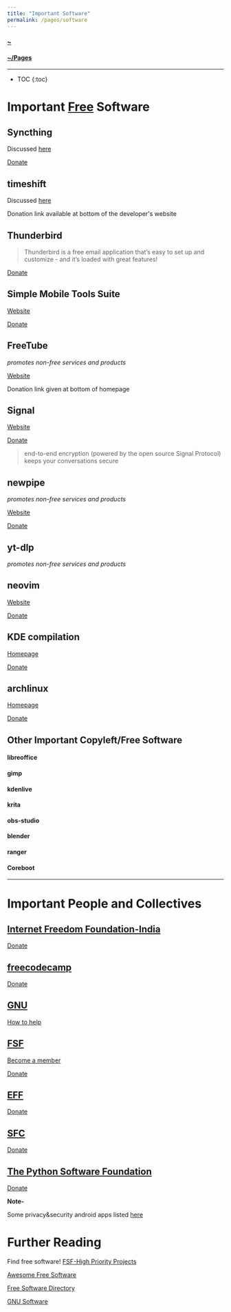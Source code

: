 ```yaml
---
title: "Important Software"
permalink: /pages/software
---
```


#### [~](../../README.md)

#### [~/Pages](../pages.md)

---

* TOC
{:toc}

# Important [Free](https://sfconservancy.org/copyleft-compliance/glossary.html#software-freedom) Software

## Syncthing

Discussed [here](../security/android.md#Syncthing)

[Donate](https://syncthing.net/donations/)

## timeshift

Discussed [here](https://elvindesouza.github.io/hardening/backups.html#timeshift)

Donation link available at bottom of the developer's website

## Thunderbird

> Thunderbird is a free email application that’s easy to set up and customize - and it’s loaded with great features!

[Donate](https://give.thunderbird.net/en-GB/)

## Simple Mobile Tools Suite

[Website](https://www.simplemobiletools.com/)

[Donate](https://www.simplemobiletools.com/donate)

## FreeTube

_promotes non-free services and products_

[Website](https://freetubeapp.io/)

Donation link given at bottom of homepage

<!-- ## tutanota -->

## Signal

[Website](https://signal.org)

[Donate](https://signal.org/donate/)

> end-to-end encryption (powered by the open source Signal Protocol) keeps your conversations secure

## newpipe

_promotes non-free services and products_

[Website](https://newpipe.net/)

[Donate](https://newpipe.net/donate/)

## yt-dlp

_promotes non-free services and products_

## neovim

[Website](https://neovim.io/)

[Donate](https://neovim.io/sponsors/)

## KDE compilation

[Homepage](https://kde.org)

[Donate](https://kde.org/community/donations/)

## archlinux

[Homepage](https://archlinux.org/)

[Donate](https://archlinux.org/donate/)

## Other Important Copyleft/Free Software

#### libreoffice

#### gimp

#### kdenlive

#### krita

#### obs-studio

#### blender

#### ranger

#### Coreboot

---

# Important People and Collectives

## [Internet Freedom Foundation-India](https://internetfreedom.in/)

[Donate](https://internetfreedom.in/donate/)

## [freecodecamp](https://freecodecamp.org)

[Donate](https://www.freecodecamp.org/donate)

## [GNU](https://www.gnu.org/home.en.html)

[How to help](<(https://www.gnu.org/help/help.html)>)

## [FSF](https://www.fsf.org/)

[Become a member](https://www.fsf.org/associate/)

[Donate](https://www.fsf.org/)

## [EFF](https://www.eff.org/)

[Donate](https://supporters.eff.org/donate)

## [SFC](https://sfconservancy.org/)

[Donate](https://sfconservancy.org/donate/)

## [The Python Software Foundation](https://www.python.org/psf-landing/)

[Donate](https://www.python.org/psf/donations/)

<!-- Erik Dubios -->

**Note-**

Some privacy&security android apps listed [here](../security/android.md)

# Further Reading

Find free software!
[FSF-High Priority Projects](https://www.fsf.org/campaigns/priority-projects/)

[Awesome Free Software](https://project-awesome.org/johnjago/awesome-free-software#ides)

[Free Software Directory](https://directory.fsf.org/wiki/Main_Page)

[GNU Software](https://www.gnu.org/software/software.html#allgnupkgs)
